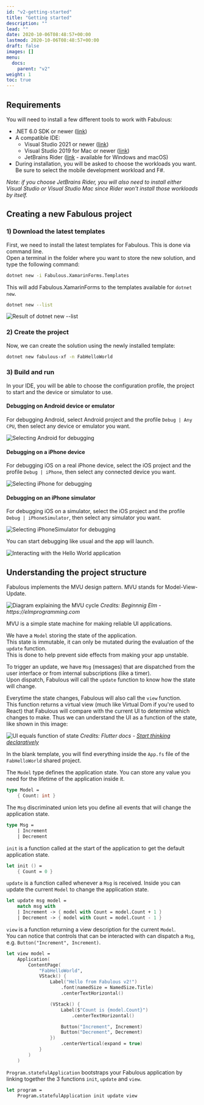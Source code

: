 ```yaml
---
id: "v2-getting-started"
title: "Getting started"
description: ""
lead: ""
date: 2020-10-06T08:48:57+00:00
lastmod: 2020-10-06T08:48:57+00:00
draft: false
images: []
menu:
  docs:
    parent: "v2"
weight: 1
toc: true
---
```


## Requirements

You will need to install a few different tools to work with Fabulous:

- .NET 6.0 SDK or newer ([link](https://dotnet.microsoft.com/))
- A compatible IDE:
  - Visual Studio 2021 or newer ([link](https://visualstudio.microsoft.com/vs/))
  - Visual Studio 2019 for Mac or newer ([link](https://visualstudio.microsoft.com/vs/mac/))
  - JetBrains Rider ([link](https://www.jetbrains.com/rider/) - available for Windows and macOS)  
- During installation, you will be asked to choose the workloads you want. Be sure to select the mobile development workload and F#.

_Note: if you choose JetBrains Rider, you will also need to install either Visual Studio or Visual Studio Mac since Rider won't install those workloads by itself._

## Creating a new Fabulous project

### 1) Download the latest templates

First, we need to install the latest templates for Fabulous. This is done via command line.  
Open a terminal in the folder where you want to store the new solution, and type the following command:

```sh
dotnet new -i Fabulous.XamarinForms.Templates
```

This will add Fabulous.XamarinForms to the templates available for `dotnet new`.

```sh
dotnet new --list
```

![Result of dotnet new --list](dotnet-new-list.png)

### 2) Create the project

Now, we can create the solution using the newly installed template:

```sh
dotnet new fabulous-xf -n FabHelloWorld
```

### 3) Build and run

In your IDE, you will be able to choose the configuration profile, the project to start and the device or simulator to use.

#### Debugging on Android device or emulator

For debugging Android, select Android project and the profile `Debug | Any CPU`, then select any device or emulator you want.

![Selecting Android for debugging](android-debug.png)

#### Debugging on a iPhone device

For debugging iOS on a real iPhone device, select the iOS project and the profile `Debug | iPhone`, then select any connected device you want.

![Selecting iPhone for debugging](iphone-debug.png)

#### Debugging on an iPhone simulator

For debugging iOS on a simulator, select the iOS project and the profile `Debug | iPhoneSimulator`, then select any simulator you want.

![Selecting iPhoneSimulator for debugging](iphone-simulator-debug.png)

You can start debugging like usual and the app will launch.

![Interacting with the Hello World application](hello-world.gif)

## Understanding the project structure

Fabulous implements the MVU design pattern. MVU stands for Model-View-Update.

![Diagram explaining the MVU cycle](MVU.png)
_Credits: Beginnnig Elm - https://elmprogramming.com_

MVU is a simple state machine for making reliable UI applications.

We have a `Model` storing the state of the application.  
This state is immutable, it can only be mutated during the evaluation of the `update` function.  
This is done to help prevent side effects from making your app unstable.

To trigger an update, we have `Msg` (messages) that are dispatched from the user interface or from internal subscriptions (like a timer).  
Upon dispatch, Fabulous will call the `update` function to know how the state will change.

Everytime the state changes, Fabulous will also call the `view` function.  
This function returns a virtual view (much like Virtual Dom if you're used to React) that Fabulous will compare with the current UI to determine which changes to make. Thus we can understand the UI as a function of the state, like shown in this image:

![UI equals function of state](ui-equals-function-of-state.png)
_Credits: Flutter docs - [Start thinking declaratively](https://docs.flutter.dev/development/data-and-backend/state-mgmt/declarative)_

In the blank template, you will find everything inside the `App.fs` file of the `FabHelloWorld` shared project.

The `Model` type defines the application state. You can store any value you need for the lifetime of the application inside it.

```fs
type Model =
    { Count: int }
```

The `Msg` discriminated union lets you define all events that will change the application state.

```fs
type Msg =
    | Increment
    | Decrement
```

`init` is a function called at the start of the application to get the default application state.

```fs
let init () =
    { Count = 0 }
```

`update` is a function called whenever a `Msg` is received. Inside you can update the current `Model` to change the application state.

```fs
let update msg model =
    match msg with
    | Increment -> { model with Count = model.Count + 1 }
    | Decrement -> { model with Count = model.Count - 1 }
```

`view` is a function returning a view description for the current `Model`.  
You can notice that controls that can be interacted with can dispatch a `Msg`, e.g. `Button("Increment", Increment)`.

```fs
let view model =
    Application(
        ContentPage(
            "FabHelloWorld",
            VStack() {
                Label("Hello from Fabulous v2!")
                    .font(namedSize = NamedSize.Title)
                    .centerTextHorizontal()

                (VStack() {
                    Label($"Count is {model.Count}")
                        .centerTextHorizontal()

                    Button("Increment", Increment)
                    Button("Decrement", Decrement)
                })
                    .centerVertical(expand = true)
            }
        )
    )
```

`Program.statefulApplication` bootstraps your Fabulous application by linking together the 3 functions `init`, `update` and `view`.

```fs
let program =
    Program.statefulApplication init update view
```
